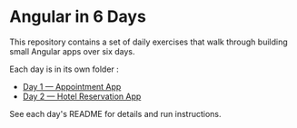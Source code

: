 # Angular in 6 Days

This repository contains a set of daily exercises that walk through building small Angular apps over six days.

Each day is in its own folder :

- [Day 1 — Appointment App](./day-1-appointment-app/README.md)
- [Day 2 — Hotel Reservation App](./day-2-hotel-reservation-app/)

See each day's README for details and run instructions.
